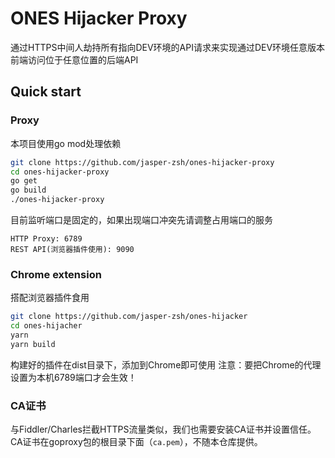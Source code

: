 # ONES Hijacker Proxy

通过HTTPS中间人劫持所有指向DEV环境的API请求来实现通过DEV环境任意版本前端访问位于任意位置的后端API

## Quick start
### Proxy
本项目使用go mod处理依赖

```bash
git clone https://github.com/jasper-zsh/ones-hijacker-proxy
cd ones-hijacker-proxy
go get
go build
./ones-hijacker-proxy
```

目前监听端口是固定的，如果出现端口冲突先请调整占用端口的服务
```
HTTP Proxy: 6789
REST API(浏览器插件使用): 9090
```

### Chrome extension
搭配浏览器插件食用
```bash
git clone https://github.com/jasper-zsh/ones-hijacker
cd ones-hijacher
yarn
yarn build
```
构建好的插件在dist目录下，添加到Chrome即可使用
注意：要把Chrome的代理设置为本机6789端口才会生效！

### CA证书
与Fiddler/Charles拦截HTTPS流量类似，我们也需要安装CA证书并设置信任。
CA证书在goproxy包的根目录下面（`ca.pem`），不随本仓库提供。